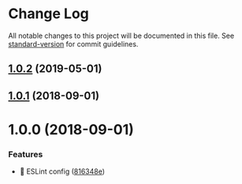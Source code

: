 # Change Log

All notable changes to this project will be documented in this file. See [standard-version](https://github.com/conventional-changelog/standard-version) for commit guidelines.

<a name="1.0.2"></a>
## [1.0.2](https://github.com/marciobarrios/eslint-config-minim/compare/v1.0.1...v1.0.2) (2019-05-01)



<a name="1.0.1"></a>
## [1.0.1](https://github.com/marciobarrios/eslint-config-minim/compare/v1.0.0...v1.0.1) (2018-09-01)



<a name="1.0.0"></a>
# 1.0.0 (2018-09-01)


### Features

* 🎸 ESLint config ([816348e](https://github.com/marciobarrios/eslint-config-minim/commit/816348e))
